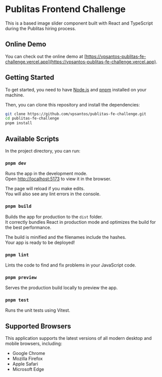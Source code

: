 # Publitas Frontend Challenge

This is a <canvas> based image slider component built with React and TypeScript during the Publitas hiring process.

## Online Demo

You can check out the online demo at [https://vpsantos-publitas-fe-challenge.vercel.app](https://vpsantos-publitas-fe-challenge.vercel.app).

## Getting Started

To get started, you need to have [Node.js](https://nodejs.org/en/) and [pnpm](https://pnpm.io/) installed on your machine.

Then, you can clone this repository and install the dependencies:

```bash
git clone https://github.com/vpsantos/publitas-fe-challenge.git
cd publitas-fe-challenge
pnpm install
```

## Available Scripts

In the project directory, you can run:

### `pnpm dev`

Runs the app in the development mode.<br />
Open [http://localhost:5173](http://localhost:5173) to view it in the browser.

The page will reload if you make edits.<br />
You will also see any lint errors in the console.

### `pnpm build`

Builds the app for production to the `dist` folder.<br />
It correctly bundles React in production mode and optimizes the build for the best performance.

The build is minified and the filenames include the hashes.<br />
Your app is ready to be deployed!

### `pnpm lint`

Lints the code to find and fix problems in your JavaScript code.

### `pnpm preview`

Serves the production build locally to preview the app.

### `pnpm test`

Runs the unit tests using Vitest.

## Supported Browsers

This application supports the latest versions of all modern desktop and mobile browsers, including:

- Google Chrome
- Mozilla Firefox
- Apple Safari
- Microsoft Edge
